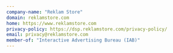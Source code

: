 ```yaml
---
company-name: "Reklam Store"
domain: reklamstore.com
home: https://www.reklamstore.com
privacy-policy: https://dsp.reklamstore.com/privacy-policy/
email: privacy@reklamstore.com
member-of: "Interactive Advertising Bureau (IAB)"
---
```




